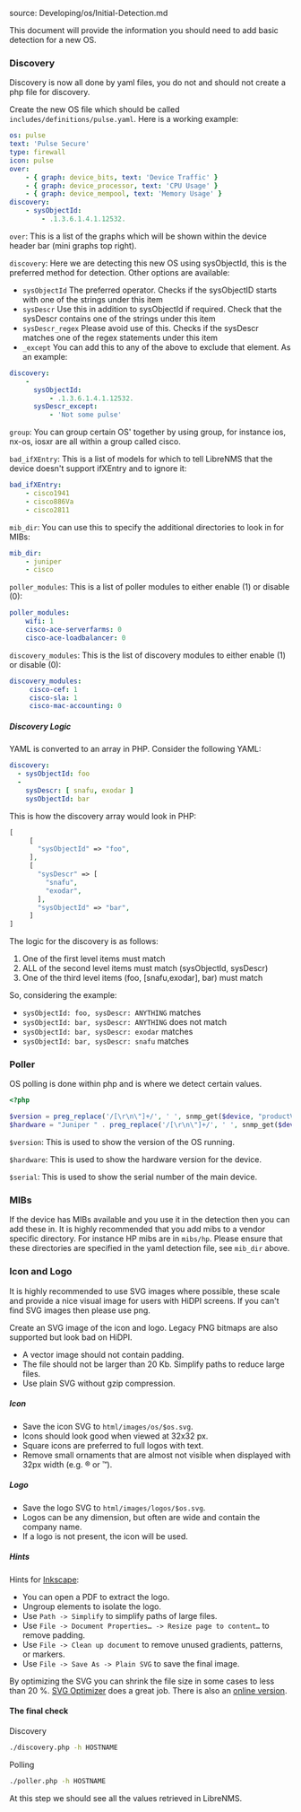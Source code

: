source: Developing/os/Initial-Detection.md

This document will provide the information you should need to add basic detection for a new OS.

### Discovery

Discovery is now all done by yaml files, you do not and should not create a php file for discovery.

Create the new OS file which should be called `includes/definitions/pulse.yaml`. Here is a working example:

```yaml
os: pulse
text: 'Pulse Secure'
type: firewall
icon: pulse
over:
    - { graph: device_bits, text: 'Device Traffic' }
    - { graph: device_processor, text: 'CPU Usage' }
    - { graph: device_mempool, text: 'Memory Usage' }
discovery:
    - sysObjectId:
        - .1.3.6.1.4.1.12532.
```

`over`: This is a list of the graphs which will be shown within the device header bar (mini graphs top right).

`discovery`: Here we are detecting this new OS using sysObjectId, this is the preferred method for detection. 
Other options are available:

 - `sysObjectId` The preferred operator. Checks if the sysObjectID starts with one of the strings under this item
 - `sysDescr` Use this in addition to sysObjectId if required. Check that the sysDescr contains one of the strings under this item
 - `sysDescr_regex` Please avoid use of this. Checks if the sysDescr matches one of the regex statements under this item
 - `_except` You can add this to any of the above to exclude that element. As an example:

```yaml
discovery:
    - 
      sysObjectId:
          - .1.3.6.1.4.1.12532.
      sysDescr_except:
          - 'Not some pulse'
```

`group`: You can group certain OS' together by using group, for instance ios, nx-os, iosxr are all within a group 
called cisco.

`bad_ifXEntry`: This is a list of models for which to tell LibreNMS that the device doesn't support ifXEntry and to 
 ignore it:
 
 ```yaml
 bad_ifXEntry:
     - cisco1941
     - cisco886Va
     - cisco2811
```

`mib_dir`: You can use this to specify the additional directories to look in for MIBs:

```yaml
mib_dir:
    - juniper
    - cisco
```

`poller_modules`: This is a list of poller modules to either enable (1) or disable (0):

```yaml
poller_modules:
    wifi: 1
    cisco-ace-serverfarms: 0
    cisco-ace-loadbalancer: 0
```

`discovery_modules`: This is the list of discovery modules to either enable (1) or disable (0):

```yaml
discovery_modules:
     cisco-cef: 1
     cisco-sla: 1
     cisco-mac-accounting: 0
```

##### Discovery Logic
YAML is converted to an array in PHP.  Consider the following YAML:
```yaml
discovery: 
  - sysObjectId: foo
  - 
    sysDescr: [ snafu, exodar ]
    sysObjectId: bar

```
This is how the discovery array would look in PHP:
```php
[
     [
       "sysObjectId" => "foo",
     ],
     [
       "sysDescr" => [
         "snafu",
         "exodar",
       ],
       "sysObjectId" => "bar",
     ]
]
```


The logic for the discovery is as follows:
1. One of the first level items must match
2. ALL of the second level items must match (sysObjectId, sysDescr)
3. One of the third level items (foo, [snafu,exodar], bar) must match

So, considering the example:
 - `sysObjectId: foo, sysDescr: ANYTHING` matches
 - `sysObjectId: bar, sysDescr: ANYTHING` does not match
 - `sysObjectId: bar, sysDescr: exodar` matches 
 - `sysObjectId: bar, sysDescr: snafu` matches 


### Poller

OS polling is done within php and is where we detect certain values.
 
```php
<?php

$version = preg_replace('/[\r\n\"]+/', ' ', snmp_get($device, "productVersion.0", "-OQv", "PULSESECURE-PSG-MIB"));
$hardware = "Juniper " . preg_replace('/[\r\n\"]+/', ' ', snmp_get($device, "productName.0", "-OQv", "PULSESECURE-PSG-MIB"));

```

`$version`: This is used to show the version of the OS running.

`$hardware`: This is used to show the hardware version for the device.

`$serial`: This is used to show the serial number of the main device.

### MIBs

If the device has MIBs available and you use it in the detection then you can add these in. It is highly 
recommended that you add mibs to a vendor specific directory. For instance HP mibs are in `mibs/hp`. Please 
 ensure that these directories are specified in the yaml detection file, see `mib_dir` above.

### Icon and Logo

It is highly recommended to use SVG images where possible, these scale and provide a nice visual image for users 
with HiDPI screens. If you can't find SVG images then please use png.

Create an SVG image of the icon and logo.  Legacy PNG bitmaps are also supported but look bad on HiDPI.
- A vector image should not contain padding.  
- The file should not be larger than 20 Kb. Simplify paths to reduce large files.
- Use plain SVG without gzip compression.

##### Icon
- Save the icon SVG to `html/images/os/$os.svg`.
- Icons should look good when viewed at 32x32 px.
- Square icons are preferred to full logos with text.
- Remove small ornaments that are almost not visible when displayed with 32px width (e.g. ® or ™).

##### Logo
- Save the logo SVG to `html/images/logos/$os.svg`.
- Logos can be any dimension, but often are wide and contain the company name.
- If a logo is not present, the icon will be used.

##### Hints

Hints for [Inkscape](https://inkscape.org/):

- You can open a PDF to extract the logo.
- Ungroup elements to isolate the logo.
- Use `Path -> Simplify` to simplify paths of large files.
- Use `File -> Document Properties… -> Resize page to content…` to remove padding.
- Use `File -> Clean up document` to remove unused gradients, patterns, or markers.
- Use `File -> Save As -> Plain SVG` to save the final image.

By optimizing the SVG you can shrink the file size in some cases to less than 20 %.
[SVG Optimizer](https://github.com/svg/svgo) does a great job. There is also an [online version](https://jakearchibald.github.io/svgomg/).

#### The final check

Discovery
```bash
./discovery.php -h HOSTNAME
```

Polling
```bash
./poller.php -h HOSTNAME
```

At this step we should see all the values retrieved in LibreNMS.